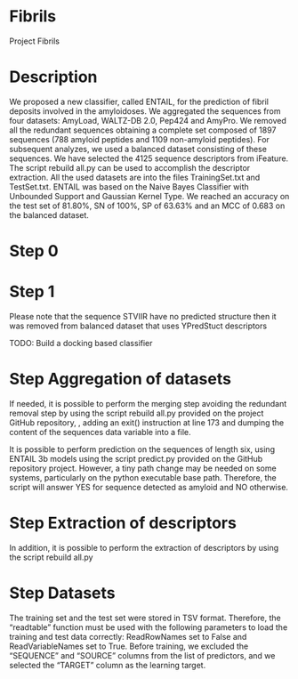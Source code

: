 # Fibrils
Project Fibrils

# Description
We proposed a new classifier, called ENTAIL, for the prediction of fibril deposits involved in the amyloidoses. We aggregated the sequences from four datasets: AmyLoad, WALTZ-DB 2.0, Pep424 and AmyPro. We removed all the redundant sequences obtaining a complete set composed of 1897 sequences (788 amyloid peptides and 1109 non-amyloid peptides). For subsequent analyzes, we used a balanced dataset consisting of these sequences. We have selected the 4125 sequence descriptors from iFeature. The script rebuild all.py can be used to accomplish the descriptor extraction.
All the used datasets are into the files TrainingSet.txt and TestSet.txt. 
 ENTAIL was based on the Naive Bayes Classifier with Unbounded Support and Gaussian Kernel Type. We reached an accuracy on the test set of 81.80%, SN of 100%, SP of 63.63% and an MCC of 0.683 on the balanced dataset. 


# Step 0
# Step 1

Please note that the sequence STVIIR have no predicted structure then it was removed from balanced dataset that uses YPredStuct descriptors


TODO:
Build a docking based classifier

# Step Aggregation of datasets 
If needed, it is possible to perform the merging step avoiding the redundant removal step by using the script rebuild all.py provided on the project GitHub repository, , adding an exit() instruction at line 173 and dumping the content of the sequences data variable into a file.

It is possible to perform prediction on the sequences of length six, using ENTAIL 3b models using the script predict.py provided on the GitHub repository project. However, a tiny path change may be needed on some systems, particularly on the python executable base path. Therefore, the script will answer YES for sequence detected as amyloid and NO otherwise. 

# Step Extraction of descriptors
In addition, it is possible to perform the extraction of descriptors by using the script rebuild all.py

# Step Datasets
The training set and the test set were stored in TSV format. Therefore, the “readtable” function must be used with the following parameters to load the training and test data correctly: ReadRowNames set to False and ReadVariableNames set to True. Before training, we excluded the “SEQUENCE” and “SOURCE” columns from the list of predictors, and we selected the “TARGET” column as the learning target.
